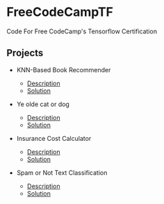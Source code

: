 # FreeCodeCampTF
Code For Free CodeCamp's Tensorflow Certification

## Projects
* KNN-Based Book Recommender
    - [Description](https://www.freecodecamp.org/learn/machine-learning-with-python/machine-learning-with-python-projects/book-recommendation-engine-using-knn)
    - [Solution](./projects/BookRecommender/KNNBookRecommender.ipynb)
    
* Ye olde cat or dog
    - [Description](https://www.freecodecamp.org/learn/machine-learning-with-python/machine-learning-with-python-projects/cat-and-dog-image-classifier)
    - [Solution](./projects/CatsAndDogs/FCC_cats_and_dogs.ipynb)
    
* Insurance Cost Calculator
    - [Description](https://www.freecodecamp.org/learn/machine-learning-with-python/machine-learning-with-python-projects/linear-regression-health-costs-calculator)
    - [Solution](./projects/Regression/FCCRegression.ipynb)
    
* Spam or Not Text Classification
    - [Description](https://www.freecodecamp.org/learn/machine-learning-with-python/machine-learning-with-python-projects/neural-network-sms-text-classifier)
    - [Solution](./projects/TextClassification/FCCSmsClassification.ipynb)